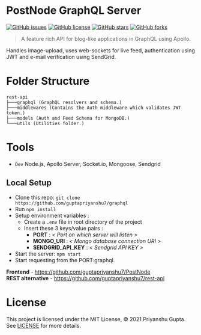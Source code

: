 # PostNode GraphQL Server

[![GitHub issues](https://img.shields.io/github/issues/guptapriyanshu7/graphql?style=for-the-badge)](https://github.com/guptapriyanshu7/graphql/issues)
[![GitHub license](https://img.shields.io/github/license/guptapriyanshu7/graphql?style=for-the-badge)](https://github.com/guptapriyanshu7/graphql/blob/apollo/LICENSE)
[![GitHub stars](https://img.shields.io/github/stars/guptapriyanshu7/graphql?style=for-the-badge)](https://github.com/guptapriyanshu7/graphql/stargazers)
[![GitHub forks](https://img.shields.io/github/forks/guptapriyanshu7/graphql?style=for-the-badge)](https://github.com/guptapriyanshu7/graphql/network)

> A feature rich API for blog-like applications in GraphQL using Apollo.

Handles image-upload, uses web-sockets for live feed, authentication using JWT and e-mail verification using SendGrid.

# Folder Structure 
```
rest-api
├───graphql (GraphQL resolvers and schema.)
├───middlewares (Contains the Auth middleware which validates JWT token.)
├───models (Auth and Feed Schema for MongoDB.)
└───utils (Utilities folder.)
```


# Tools
- ```Dev``` Node.js, Apollo Server, Socket.io, Mongoose, Sendgrid

## Local Setup

- Clone this repo: `git clone https://github.com/guptapriyanshu7/graphql`
- Run `npm install`
- Setup environment variables :
  - Create a `.env` file in root directory of the project
  - Insert these 3 keys/value pairs :
    - **PORT** : _< Port on which server will listen >_
    - **MONGO_URI** : _< Mongo database connection URI >_
    - **SENDGRID_API_KEY** : _< Sendgrid API KEY >_
- Start the server: `npm start`
- Start requesting from the PORT:graphql.


**Frontend** - https://github.com/guptapriyanshu7/PostNode \
**REST alternative** - https://github.com/guptapriyanshu7/rest-api

# License
This project is licensed under the MIT License, © 2021 Priyanshu Gupta. See [LICENSE](https://github.com/guptapriyanshu7/graphql/blob/main/LICENSE) for more details.


  
  
